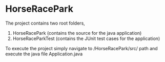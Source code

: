 # HorseRacePark
The project contains two root folders,
1. HorseRacePark (contains the source for the java application)
2. HorseRaceParkTest (contains the JUnit test cases for the application)

To execute the project simply navigate to /HorseRacePark/src/ path
and execute the java file Application.java
